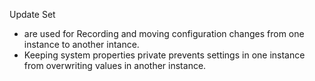 Update Set 
* are used for Recording and moving configuration changes from one instance to another intance.
* Keeping system properties private prevents settings in one instance from overwriting values in another instance.


